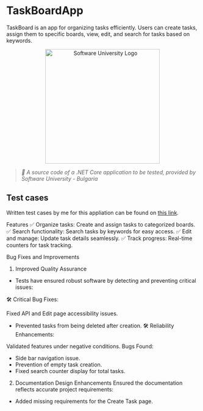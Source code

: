 # TaskBoardApp
TaskBoard is an app for organizing tasks efficiently. Users can create tasks, assign them to specific boards, view, edit, and search for tasks based on keywords.


<p align="center">
  <img 
    alt="Software University Logo"
    src="https://vizia.sofia.bg/wp-content/uploads/2018/11/software-university-logo.png"
    width="300"
  >
</p>

> _🧪 A source code of a .NET Core application to be tested, provided by Software University - Bulgaria_

## Test cases
Written test cases by me for this appliation can be found on [this link](https://docs.google.com/spreadsheets/d/13SU_3rEFU_LCW3LDiKVlA823Y8k3MAxC/edit?usp=drive_link&ouid=101865710122533479047&rtpof=true&sd=true). 

Features
✅ Organize tasks: Create and assign tasks to categorized boards.
✅ Search functionality: Search tasks by keywords for easy access.
✅ Edit and manage: Update task details seamlessly.
✅ Track progress: Real-time counters for task tracking.

Bug Fixes and Improvements
1. Improved Quality Assurance
- Tests have ensured robust software by detecting and preventing critical issues:

🛠 Critical Bug Fixes:

Fixed API and Edit page accessibility issues.
- Prevented tasks from being deleted after creation.
🛠 Reliability Enhancements:

Validated features under negative conditions.
Bugs Found:
- Side bar navigation issue.
- Prevention of empty task creation.
- Fixed search counter display for total tasks.
2. Documentation Design Enhancements
Ensured the documentation reflects accurate project requirements:

- Added missing requirements for the Create Task page.
